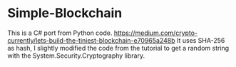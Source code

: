 # Simple-Blockchain
This is a C# port from Python code.
https://medium.com/crypto-currently/lets-build-the-tiniest-blockchain-e70965a248b
It uses SHA-256 as hash, I slightly modified the code from the tutorial to get a random string with the System.Security.Cryptography library.
